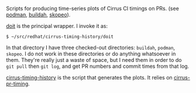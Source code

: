 Scripts for producing time-series plots of Cirrus CI timings on PRs.
(see
[podman](https://www.edsantiago.com/cirrus-timing-history/podman.html),
[buildah](https://www.edsantiago.com/cirrus-timing-history/podman.html),
[skopeo](https://www.edsantiago.com/cirrus-timing-history/podman.html)).


[doit](doit) is the principal wrapper. I invoke it as:
```
$ ~/src/redhat/cirrus-timing-history/doit
```
In that directory I have three checked-out directories: `buildah`,
`podman`, `skopeo`. I do not work in these directories or do
anything whatsoever in them. They're really just a waste of space,
but I need them in order to do `git pull` then `git log`, and
get PR numbers and commit times from that log.

[cirrus-timing-history](cirrus-timing-history) is the script
that generates the plots. It relies on [cirrus-pr-timing](../ci-watch/cirrus-pr-timing).
